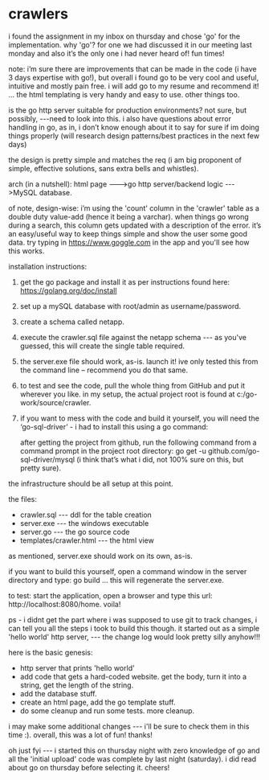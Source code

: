 # crawlers

i found the assignment in my inbox on thursday and chose 'go' for the implementation. why 'go'? for one we had discussed it in our meeting last monday and also it’s the only one i had never heard of! fun times!

note: i’m sure there are improvements that can be made in the code (i have 3 days expertise with go!), but overall i found go to be very cool and useful, intuitive and mostly pain free. i will add go to my resume and recommend it! ... the html templating is very handy and easy to use. other things too.

is the go http server suitable for production environments? not sure, but possibly, ---need to look into this. i also have questions about error handling in go, as in, i don’t know enough about it to say for sure if im doing things properly (will research design patterns/best practices in the next few days)

the design is pretty simple and matches the req (i am big proponent of simple, effective solutions, sans extra bells and whistles).

arch (in a nutshell): html page --->go http server/backend logic --->MySQL database.

of note, design-wise: i’m using the 'count' column in the 'crawler' table as a double duty value-add (hence it being a varchar). when things go wrong during a search, this column gets updated with a description of the error. it’s an easy/useful way to keep things simple and show the user some good data. try typing in https://www.goggle.com in the app and you'll see how this works.

installation instructions:
1.	get the go package and install it as per instructions found here: https://golang.org/doc/install
2.	set up a mySQL database with root/admin as username/password.
3.	create a schema called netapp.
4.	execute the crawler.sql file against the netapp schema --- as you've guessed, this will create the single table required.
5.	the server.exe file should work, as-is. launch it! ive only tested this from the command line – recommend you do that same.
6.  to test and see the code, pull the whole thing from GitHub and put it wherever you like. in my setup, the actual project root is found at c:/go-work/source/crawler.
7.	if you want to mess with the code and build it yourself, you will need the ‘go-sql-driver’ - i had to install this using a go command:

    after getting the project from github, run the following command from a command prompt in the project root directory: 
        go get -u github.com/go-sql-driver/mysql 
    (i think that’s what i did, not 100% sure on this, but pretty sure).

the infrastructure should be all setup at this point.

the files:
- crawler.sql --- ddl for the table creation
- server.exe --- the windows executable
- server.go --- the go source code
- templates/crawler.html --- the html view

as mentioned, server.exe should work on its own, as-is.

if you want to build this yourself, open a command window in the server directory and type: go build ... this will regenerate the server.exe.

to test: start the application, open a browser and type this url: http://localhost:8080/home. voila!

ps - i didnt get the part where i was supposed to use git to track changes, i can tell you all the steps i took to build this though. it started out as a simple 'hello world' http server, --- the change log would look pretty silly anyhow!!!

here is the basic genesis:
- http server that prints 'hello world'
- add code that gets a hard-coded website. get the body, turn it into a string, get the length of the string.
- add the database stuff.
- create an html page, add the go template stuff.
- do some cleanup and run some tests. more cleanup.

i may make some additional changes --- i'll be sure to check them in this time :). overall, this was a lot of fun! thanks!

oh just fyi --- i started this on thursday night with zero knowledge of go and all the 'initial upload' code was complete by last night (saturday). i did read about go on thursday before selecting it. cheers!
